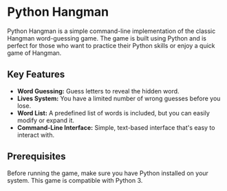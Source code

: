 # Python Hangman

Python Hangman is a simple command-line implementation of the classic Hangman word-guessing game. The game is built using Python and is perfect for those who want to practice their Python skills or enjoy a quick game of Hangman.

## Key Features

- **Word Guessing:** Guess letters to reveal the hidden word.
- **Lives System:** You have a limited number of wrong guesses before you lose.
- **Word List:** A predefined list of words is included, but you can easily modify or expand it.
- **Command-Line Interface:** Simple, text-based interface that's easy to interact with.

## Prerequisites

Before running the game, make sure you have Python installed on your system. This game is compatible with Python 3.
